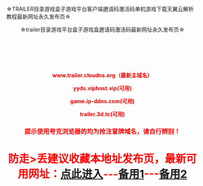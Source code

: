 ☆TRAILER目录游戏盒子游戏平台客户端邀请码激活码单机游戏下载天翼云解析教程最新网址永久发布页☆
<!DOCTYPE html PUBLIC "-//W3C//DTD XHTML 1.0 Transitional//EN" "http://www.w3.org/TR/xhtml1/DTD/xhtml1-transitional.dtd">
<html xmlns="http://www.w3.org/1999/xhtml"><head><meta http-equiv="Content-Type" content="text/html; charset=UTF-8">
<title>☆TRAILER目录游戏盒子游戏平台客户端邀请码激活码单机游戏下载天翼云解析教程最新网址永久发布页☆-地址发布页，收藏我回家不迷路！</title><meta name="keywords" content="trailer,邀请码,平台,游戏,游戏盒子,目录,激活码,客户端,天翼云,单机游戏,天翼云解析教程,学习版,PCGAME">
 <meta charset='utf-8'></head><body><div style="text-align: center;">☆trailer目录游戏平台盒子游戏盒邀请码激活码最新网址永久发布页☆</div><center style='color:red;margin-top:100px'><h4><p>www.trailer.cloudns.org（最新主域名）</p><p>yyds.viphost.vip(可用)</p><p>game.ip-ddns.com(可用)</p><p>trailer.3d.tc(可用)</p></h4><h3>提示使用夸克浏览器的均为抢注冒牌域名，请自行辨别！</h3><h1>防走>丢建议收藏本地址发布页，最新可用网址：<a href='https://www.trailer.cloudns.org'>点此进入</a>---<a href='https://yyds.viphost.vip'>备用1</a>---<a href='https://trailer.viphost.vip'>备用2</a></h1></center></body></html>
